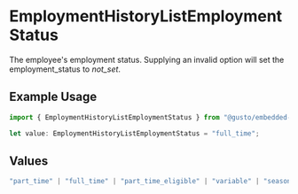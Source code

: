 # EmploymentHistoryListEmploymentStatus

The employee's employment status. Supplying an invalid option will set the employment_status to *not_set*.

## Example Usage

```typescript
import { EmploymentHistoryListEmploymentStatus } from "@gusto/embedded-api/models/components/employmenthistorylist.js";

let value: EmploymentHistoryListEmploymentStatus = "full_time";
```

## Values

```typescript
"part_time" | "full_time" | "part_time_eligible" | "variable" | "seasonal" | "not_set"
```